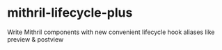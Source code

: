# mithril-lifecycle-plus
Write Mithril components with new convenient lifecycle hook aliases like preview &amp; postview
